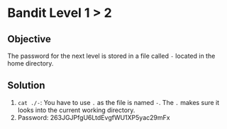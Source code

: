 # Bandit Level 1 > 2

## Objective
The password for the next level is stored in a file called `-` located in the home directory.

## Solution
1. `cat ./-`: You have to use `.` as the file is named `-`. The `.` makes sure it looks into the current working directory.
2. Password: 263JGJPfgU6LtdEvgfWU1XP5yac29mFx
